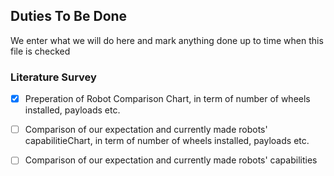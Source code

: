 ## Duties To Be Done

We enter what we will do here and mark anything done up to time when this file is checked

### Literature Survey

- [X] Preperation of Robot Comparison Chart, in term of number of wheels installed, payloads etc.
- [ ] Comparison of our expectation and currently made robots' capabilitieChart, in term of number of wheels installed, payloads etc.
- [ ] Comparison of our expectation and currently made robots' capabilities
	
